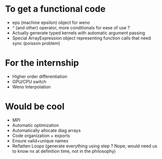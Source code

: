 # To get a functional code
- eps (machine epsilon) object for weno
- ^ (and other) operator, more conditionals for ease of use ?
- Actually generate typed kernels with automatic argument passing
- Special ArrayExpression object representing function calls that need sync (poisson problem)

# For the internship
- Higher order differentiation
- GPU/CPU switch
- Weno Interpolation

# Would be cool
- MPI
- Automatic optimization
- Automatically allocate diag arrays
- Code organization + exports
- Ensure valid+unique names
- Reflatten Loops (generate everything using step ? Nope, would need us to know nx at definition time, not in the philosophy)
